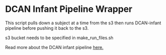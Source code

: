 # DCAN Infant Pipeline Wrapper
This script pulls down a subject at a time from the s3 then runs DCAN-infant pipeline before pushing it back to the s3. 

s3 bucket needs to be specified in make_run_files.sh

Read more about the DCAN infant pipeline [here.](https://github.com/DCAN-Labs/dcan-infant-pipeline#readme)